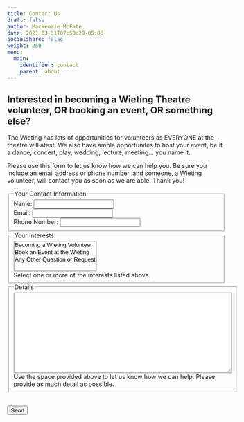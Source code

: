 ```yaml
---
title: Contact Us
draft: false
author: Mackenzie McFate
date: 2021-03-31T07:50:29-05:00
socialshare: false
weight: 250
menu: 
  main: 
    identifier: contact
    parent: about
---
```


## Interested in becoming a Wieting Theatre volunteer, OR booking an event, OR something else?

The Wieting has lots of opportunities for volunteers as EVERYONE at the theatre will atest. We also have ample opportunites to host your event, be it a dance, concert, play, wedding, lecture, meeting... you name it.

Please use this form to let us know how we can help you.  Be sure you include an email address or phone number, and someone, a Wieting volunteer, will contact you as soon as we are able.  Thank you!

<!-- If your interest is in becoming a Wieting Volunteer please use this online form to capture some sense of your interests and availability so we can make your service at the Wieting stress-free and fun.  We do our best to share information with you via this web site and through e-mail, so please provide us with an e-mail address if you have one.  If not, that's OK too.  We have several volunteers without e-mail so we also send out updates in the postal mail. -->

<form name="contact" method="POST" data-netlify="true">
  
  <fieldset>
   <legend>Your Contact Information</legend>
   <label>Name: <input type="text" name="name" /></label><br/>   
   <label>Email: <input type="email" name="email" /></label><br/>
   <label>Phone Number: <input type="phone" name="phone" /></label><br/>
  </fieldset>
  
  <fieldset>
    <legend>Your Interests</legend>
    <select name="interests[]" multiple>
      <option value="volunteer">Becoming a Wieting Volunteer</option>
      <option value="event">Book an Event at the Wieting</option>
      <option value="question">Any Other Question or Request</option>
    </select><br/>
    Select one or more of the interests listed above.<br/>
  </fieldset>
  
  <fieldset>
    <legend>Details</legend>
    <textarea name="details" rows="12" cols="60"></textarea></br>
    Use the space provided above to let us know how we can help.  Please provide as much detail as possible.
  </fieldset>
  
  <p><br/>
    <button type="submit">Send</button>
  </p>
</form>
